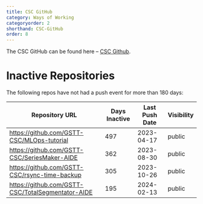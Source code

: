 ```yaml
---
title: CSC GitHub
category: Ways of Working
categoryorder: 2
shorthand: CSC-GitHub
order: 8
---
```


The CSC GitHub can be found here – <a href="https://github.com/GSTT-CSC/">CSC Github</a>.

# Inactive Repositories

The following repos have not had a push event for more than 180 days:

| Repository URL | Days Inactive | Last Push Date | Visibility |
| --- | --- | --- | --- |
| https://github.com/GSTT-CSC/MLOps-tutorial | 497 | 2023-04-17 | public |
| https://github.com/GSTT-CSC/SeriesMaker-AIDE | 362 | 2023-08-30 | public |
| https://github.com/GSTT-CSC/rsync-time-backup | 305 | 2023-10-26 | public |
| https://github.com/GSTT-CSC/TotalSegmentator-AIDE | 195 | 2024-02-13 | public |
